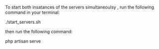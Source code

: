 To start both insatances of the servers simultaneoulsy ,
run the following command in your terminal:

./start_servers.sh


then run the following command:

php artisan serve